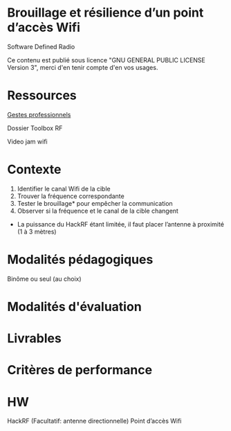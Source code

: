 # Brouillage et résilience d’un point d’accès Wifi

Software Defined Radio 

Ce contenu est publié sous licence "GNU GENERAL PUBLIC LICENSE Version 3", merci d'en tenir compte d'en vos usages.


# Ressources

[Gestes professionnels](https://github.com/Aif4thah/Dojo-101)

Dossier Toolbox RF

Video jam wifi

# Contexte

1. Identifier le canal Wifi de la cible 
2. Trouver la fréquence correspondante
3. Tester le brouillage* pour empêcher la communication
4. Observer si la fréquence et le canal de la cible changent

* La puissance du HackRF étant limitée, il faut placer l’antenne à proximité (1 à 3 mètres)


# Modalités pédagogiques

Binôme ou seul (au choix)


# Modalités d'évaluation


# Livrables


# Critères de performance


# HW

HackRF (Facultatif: antenne directionnelle)
Point d’accès Wifi
